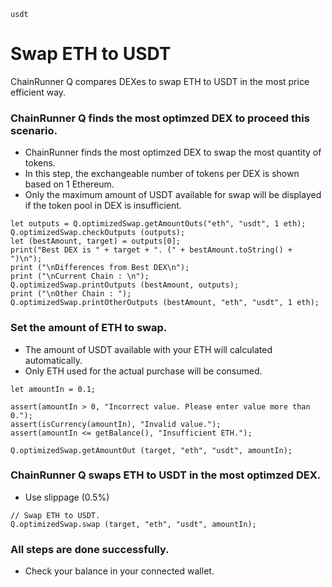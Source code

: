 ```meta-Currency
usdt
```

# Swap ETH to USDT

ChainRunner Q compares DEXes to swap ETH to USDT in the most price efficient way.

### ChainRunner Q finds the most optimzed DEX to proceed this scenario.

- ChainRunner finds the most optimzed DEX to swap the most quantity of tokens.
- In this step, the exchangeable number of tokens per DEX is shown based on 1 Ethereum.
- Only the maximum amount of USDT available for swap will be displayed if the token pool in DEX is insufficient.

```output-Dynamic
let outputs = Q.optimizedSwap.getAmountOuts("eth", "usdt", 1 eth);
Q.optimizedSwap.checkOutputs (outputs);
let (bestAmount, target) = outputs[0];
print("Best DEX is " + target + ". (" + bestAmount.toString() + ")\n");
print ("\nDifferences from Best DEX\n");
print ("\nCurrent Chain : \n");
Q.optimizedSwap.printOutputs (bestAmount, outputs);
print ("\nOther Chain : ");
Q.optimizedSwap.printOtherOutputs (bestAmount, "eth", "usdt", 1 eth);
```

### Set the amount of ETH to swap.

- The amount of USDT available with your ETH will calculated automatically.
- Only ETH used for the actual purchase will be consumed.

```input-Dynamic ETH
let amountIn = 0.1;
```

```input-Verify
assert(amountIn > 0, "Incorrect value. Please enter value more than 0.");
assert(isCurrency(amountIn), "Invalid value.");
assert(amountIn <= getBalance(), "Insufficient ETH.");
```

```output-Dynamic USDT
Q.optimizedSwap.getAmountOut (target, "eth", "usdt", amountIn);
```

### ChainRunner Q swaps ETH to USDT in the most optimzed DEX.

- Use slippage (0.5%)

```taster
// Swap ETH to USDT.
Q.optimizedSwap.swap (target, "eth", "usdt", amountIn);
```

### All steps are done successfully.

- Check your balance in your connected wallet.
